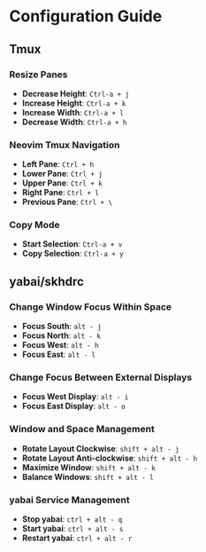 # Configuration Guide

## Tmux

### Resize Panes
- **Decrease Height**: `Ctrl-a + j`
- **Increase Height**: `Ctrl-a + k`
- **Increase Width**: `Ctrl-a + l`
- **Decrease Width**: `Ctrl-a + h`

### Neovim Tmux Navigation
- **Left Pane**: `Ctrl + h`
- **Lower Pane**: `Ctrl + j`
- **Upper Pane**: `Ctrl + k`
- **Right Pane**: `Ctrl + l`
- **Previous Pane**: `Ctrl + \`

### Copy Mode
- **Start Selection**: `Ctrl-a + v`
- **Copy Selection**: `Ctrl-a + y`

## yabai/skhdrc

### Change Window Focus Within Space
- **Focus South**: `alt - j`
- **Focus North**: `alt - k`
- **Focus West**: `alt - h`
- **Focus East**: `alt - l`

### Change Focus Between External Displays
- **Focus West Display**: `alt - i`
- **Focus East Display**: `alt - o`

### Window and Space Management
- **Rotate Layout Clockwise**: `shift + alt - j`
- **Rotate Layout Anti-clockwise**: `shift + alt - h`
- **Maximize Window**: `shift + alt - k`
- **Balance Windows**: `shift + alt - l`

### yabai Service Management
- **Stop yabai**: `ctrl + alt - q`
- **Start yabai**: `ctrl + alt - s`
- **Restart yabai**: `ctrl + alt - r`



